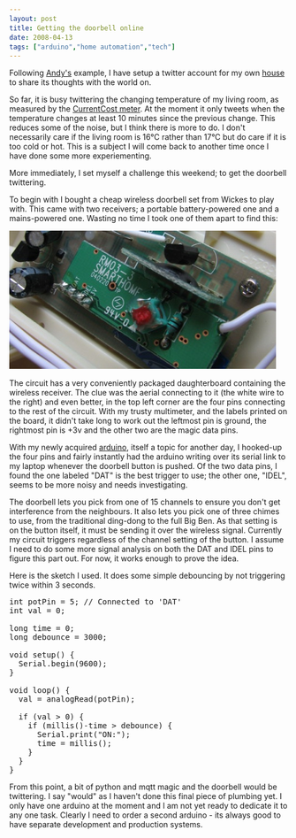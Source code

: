 ```yaml
---
layout: post
title: Getting the doorbell online
date: 2008-04-13
tags: ["arduino","home automation","tech"]
---
```


Following [Andy's](http://twitter.com/andy_house) example, I have setup a twitter account for my own [house](http://twitter.com/knolleary_house) to share its thoughts with the world on.

So far, it is busy twittering the changing temperature of my living room, as measured by the [CurrentCost meter](/2008/04/10/going-power-crazy/). At the moment it only tweets when the temperature changes at least 10 minutes since the previous change. This reduces some of the noise, but I think there is more to do. I don't necessarily care if the living room is 16&deg;C rather than 17&deg;C but do care if it is too cold or hot. This is a subject I will come back to another time once I have done some more experiementing.

More immediately, I set myself a challenge this weekend; to get the doorbell twittering.

To begin with I bought a cheap wireless doorbell set from Wickes to play with. This came with two receivers; a portable battery-powered one and a mains-powered one. Wasting no time I took one of them apart to find this:

![](/blog/content/2008/04/doorbell1.jpg "doorbell circuit")

The circuit has a very conveniently packaged daughterboard containing the wireless receiver. The clue was the aerial connecting to it (the white wire to the right) and even better, in the top left corner are the four pins connecting to the rest of the circuit. With my trusty multimeter, and the labels printed on the board, it didn't take long to work out the leftmost pin is ground, the rightmost pin is +3v and the other two are the magic data pins.

With my newly acquired [arduino](http://www.arduino.cc), itself a topic for another day, I hooked-up the four pins and fairly instantly had the arduino writing over its serial link to my laptop whenever the doorbell button is pushed. Of the two data pins, I found the one labeled "DAT" is the best trigger to use; the other one, "IDEL", seems to be more noisy and needs investigating.

The doorbell lets you pick from one of 15 channels to ensure you don't get interference from the neighbours. It also lets you pick one of three chimes to use, from the traditional ding-dong to the full Big Ben. As that setting is on the button itself, it must be sending it over the wireless signal. Currently my circuit triggers regardless of the channel setting of the button. I assume I need to do some more signal analysis on both the DAT and IDEL pins to figure this part out. For now, it works enough to prove the idea.

Here is the sketch I used. It does some simple debouncing by not triggering twice within 3 seconds.
<pre>
int potPin = 5; // Connected to 'DAT'
int val = 0;

long time = 0;
long debounce = 3000;

void setup() {
  Serial.begin(9600);
}

void loop() {
  val = analogRead(potPin);

  if (val > 0) {
    if (millis()-time > debounce) {
      Serial.print("ON:");
      time = millis();
    }
  }
}
</pre>

From this point, a bit of python and mqtt magic and the doorbell would be twittering. I say "would" as I haven't done this final piece of plumbing yet. I only have one arduino at the moment and I am not yet ready to dedicate it to any one task. Clearly I need to order a second arduino - its always good to have separate development and production systems.
